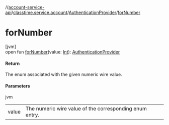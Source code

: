 //[account-service-api](../../../index.md)/[classtime.service.account](../index.md)/[AuthenticationProvider](index.md)/[forNumber](for-number.md)

# forNumber

[jvm]\
open fun [forNumber](for-number.md)(value: [Int](https://kotlinlang.org/api/latest/jvm/stdlib/kotlin/-int/index.html)): [AuthenticationProvider](index.md)

#### Return

The enum associated with the given numeric wire value.

#### Parameters

jvm

| | |
|---|---|
| value | The numeric wire value of the corresponding enum entry. |
